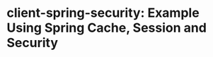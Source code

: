 client-spring-security: Example Using Spring Cache, Session and Security
=========================================